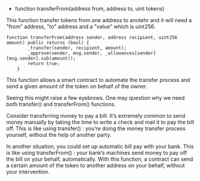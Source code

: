 *  function transferFrom(address from, address to, uint tokens)

This function transfer tokens from one address to anotehr and it will need a "from" address, "to" address and a "value" which is uint256.

```javascripts
function transferFrom(address sender, address recipient, uint256 amount) public returns (bool) {
        _transfer(sender, recipient, amount);
        _approve(sender, msg.sender, _allowances[sender][msg.sender].sub(amount));
        return true;
    }
```

This function allows a smart contract to automate the transfer process and send a given amount of the token on behalf of the owner.

Seeing this might raise a few eyebrows. One may question why we need both transfer() and transferFrom() functions.

Consider transferring money to pay a bill. It’s extremely common to send money manually by taking the time to write a check and mail it to pay the bill off. This is like using transfer() : you’re doing the money transfer process yourself, without the help of another party.

In another situation, you could set up automatic bill pay with your bank. This is like using transferFrom() : your bank’s machines send money to pay off the bill on your behalf, automatically. With this function, a contract can send a certain amount of the token to another address on your behalf, without your intervention.